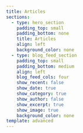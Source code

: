 ```yaml
---
title: Articles
sections:
  - type: hero_section
    padding_top: small
    padding_bottom: none
    title: Articles
    align: left
    background_color: none
  - type: blog_feed_section
    padding_top: small
    padding_bottom: medium
    align: left
    blog_feed_cols: four
    show_recent: false
    show_date: true
    show_category: true
    show_author: false
    show_excerpt: true
    show_image: true
    background_color: none
template: advanced
---
```

